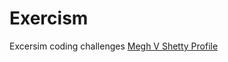 # Exercism
Excersim coding challenges 
[Megh V Shetty Profile](https://exercism.org/profiles/MeghvShetty)
